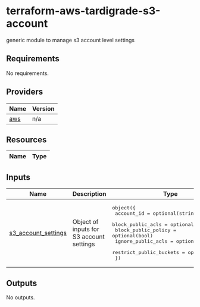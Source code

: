 # terraform-aws-tardigrade-s3-account
generic module to manage s3 account level settings



<!-- BEGIN TFDOCS -->
## Requirements

No requirements.

## Providers

| Name | Version |
|------|---------|
| <a name="provider_aws"></a> [aws](#provider\_aws) | n/a |

## Resources

| Name | Type |
|------|------|

## Inputs

| Name | Description | Type | Default | Required |
|------|-------------|------|---------|:--------:|
| <a name="input_s3_account_settings"></a> [s3\_account\_settings](#input\_s3\_account\_settings) | Object of inputs for S3 account settings | <pre>object({<br>    account_id              = optional(string)<br>    block_public_acls       = optional(bool)<br>    block_public_policy     = optional(bool)<br>    ignore_public_acls      = optional(bool)<br>    restrict_public_buckets = optional(bool)<br>  })</pre> | n/a | yes |

## Outputs

No outputs.

<!-- END TFDOCS -->
